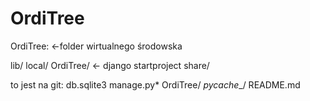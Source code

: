 # OrdiTree
OrdiTree: <-folder wirtualnego środowska 

lib/
local/
OrdiTree/ <- django startproject
share/

to jest na git:
db.sqlite3
manage.py*
OrdiTree/
_pycache__/
README.md
